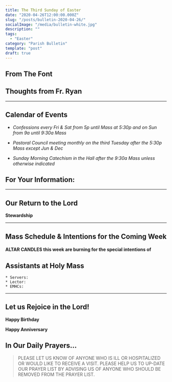 ```yaml
---
title: The Third Sunday of Easter
date: "2020-04-26T12:00:00.000Z"
slug: "/posts/bulletin-2020-04-26/"
socialImage: "/media/bulletin-white.jpg"
description: ""
tags:
  - "Easter"
category: "Parish Bulletin"
template: "post"
draft: true
---
```


## From The Font



## Thoughts from Fr. Ryan



---

## Calendar of Events

* _Confessions every Fri & Sat from 5p until Mass at 5:30p and on Sun from 9a until 9:30a Mass_

* _Pastoral Council meeting monthly on the third Tuesday after the 5:30p Mass except Jun & Dec_

* _Sunday Morning Catechism in the Hall after the 9:30a Mass unless otherwise indicated_




## For Your Information:



---

## Our Return to the Lord



**Stewardship** 

---

## Mass Schedule & Intentions for the Coming Week



#### ALTAR CANDLES this week are burning for the special intentions of 

## Assistants at Holy Mass

	* Servers: 
	* Lector: 
	* EMHCs: 

---

## Let us Rejoice in the Lord!

**Happy Birthday** 

**Happy Anniversary** 

## In Our Daily Prayers…

 

> PLEASE LET US KNOW OF ANYONE WHO IS ILL OR HOSPITALIZED OR WOULD LIKE TO RECEIVE A VISIT.
> PLEASE HELP US TO UP-DATE OUR PRAYER LIST BY ADVISING US OF ANYONE WHO SHOULD BE REMOVED FROM THE PRAYER LIST.
